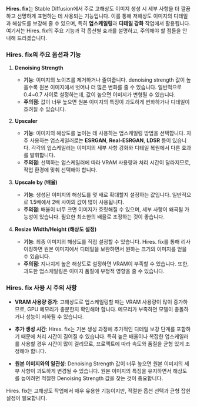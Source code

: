 **Hires. fix**는 Stable Diffusion에서 주로 고해상도 이미지 생성 시 세부 사항을 더 깔끔하고 선명하게 표현하는 데 사용되는 기능입니다. 이를 통해 저해상도 이미지의 디테일과 해상도를 보강해 줄 수 있으며, 특히 **업스케일링**과 **디테일 강화** 작업에서 활용됩니다. 여기서는 Hires. fix의 주요 기능과 각 옵션별 효과를 설명하고, 주의해야 할 점들을 안내해 드리겠습니다.

### Hires. fix의 주요 옵션과 기능

1. **Denoising Strength**
    
    - **기능**: 이미지의 노이즈를 제거하거나 줄여줍니다. denoising strength 값이 높을수록 원본 이미지에서 벗어나 더 많은 변화를 줄 수 있습니다. 일반적으로 0.4~0.7 사이로 설정하는데, 값이 높으면 이미지가 변형될 수 있습니다.
    - **주의점**: 값이 너무 높으면 원본 이미지의 특징이 과도하게 변화하거나 디테일이 흐려질 수 있습니다.
2. **Upscaler**
    
    - **기능**: 이미지의 해상도를 높이는 데 사용하는 업스케일링 방법을 선택합니다. 자주 사용하는 업스케일러로는 **ESRGAN**, **Real-ESRGAN**, **LDSR** 등이 있습니다. 각각의 업스케일러는 이미지의 세부 사항 강화와 디테일 복원에서 다른 효과를 발휘합니다.
    - **주의점**: 선택하는 업스케일러에 따라 VRAM 사용량과 처리 시간이 달라지므로, 작업 환경에 맞춰 선택해야 합니다.
3. **Upscale by (배율)**
    
    - **기능**: 생성된 이미지의 해상도를 몇 배로 확대할지 설정하는 값입니다. 일반적으로 1.5배에서 2배 사이의 값이 많이 사용됩니다.
    - **주의점**: 배율이 너무 크면 이미지가 흐릿해질 수 있으며, 세부 사항이 왜곡될 가능성이 있습니다. 필요한 최소한의 배율로 조정하는 것이 좋습니다.
4. **Resize Width/Height (해상도 설정)**
    
    - **기능**: 최종 이미지의 해상도를 직접 설정할 수 있습니다. Hires. fix를 통해 리사이징하면 원본 이미지에서 디테일을 보완하면서 원하는 크기의 이미지를 얻을 수 있습니다.
    - **주의점**: 지나치게 높은 해상도로 설정하면 VRAM이 부족할 수 있습니다. 또한, 과도한 업스케일링은 이미지 품질에 부정적 영향을 줄 수 있습니다.

### Hires. fix 사용 시 주의 사항

- **VRAM 사용량 증가**: 고해상도로 업스케일링할 때는 VRAM 사용량이 많이 증가하므로, GPU 메모리가 충분한지 확인해야 합니다. 메모리가 부족하면 모델이 충돌하거나 성능이 저하될 수 있습니다.
    
- **추가 생성 시간**: Hires. fix는 기본 생성 과정에 추가적인 디테일 보강 단계를 포함하기 때문에 처리 시간이 길어질 수 있습니다. 특히 높은 배율이나 복잡한 업스케일러를 사용할 경우 시간이 많이 걸리므로, 프로젝트에 따라 속도와 품질을 균형 있게 조정해야 합니다.
    
- **원본 이미지와의 일관성**: Denoising Strength 값이 너무 높으면 원본 이미지의 세부 사항이 과도하게 변경될 수 있습니다. 원본 이미지의 특징을 유지하면서 해상도를 높이려면 적절한 Denoising Strength 값을 찾는 것이 중요합니다.
    

Hires. fix는 고해상도 작업에서 매우 유용한 기능이지만, 적절한 옵션 선택과 균형 잡힌 설정이 필요합니다.

